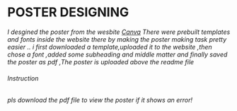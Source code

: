 # POSTER DESIGNING

*I desgined the poster from the wesbite [Canva](https://www.canva.com/design/DAEwDjF6434/ton9Y31nnVX3LwtJYx8Wlg/edit) There were prebuilt templates and fonts inside the  website  there by making the poster making task pretty easier .. i  first downloaded a template,uploaded it to the website ,then chose a font ,added some subheading and middle matter and finally saved the poster as pdf ,The poster is uploaded above the readme file*

###### Instruction
   *pls download the pdf file to view the poster if it shows an error!*
